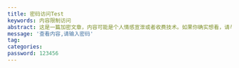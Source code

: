 ```yaml
---
title: 密码访问Test
keywords: 内容限制访问
abstract: 这是一篇加密文章，内容可能是个人情感宣泄或者收费技术。如果你确实想看，请与我联系。
message: '查看内容,请输入密码'
tag:
categories:
password: 123456
---
```

